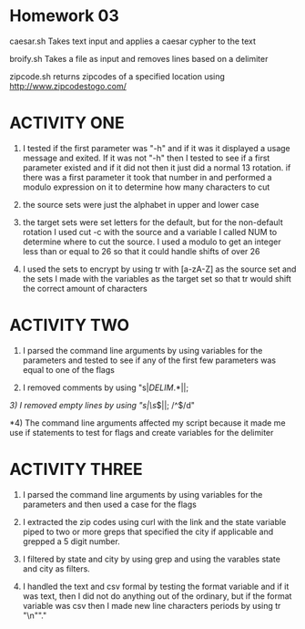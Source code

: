 Homework 03
===========
caesar.sh
    Takes text input and applies a caesar cypher to the text

broify.sh
    Takes a file as input and removes lines based on a delimiter

zipcode.sh
    returns zipcodes of a specified location using http://www.zipcodestogo.com/

ACTIVITY ONE
==============
1) I tested if the first parameter was "-h" and if it was it displayed a usage message and exited.  If it was not "-h" then I tested to see if a first parameter existed and if it did not then it just did a normal 13 rotation.  if there was a first parameter it took that number in and performed a modulo expression on it to determine how many characters to cut

2) the source sets were just the alphabet in upper and lower case

3) the target sets were set letters for the default, but for the non-default rotation I used cut -c with the source and a variable I called NUM to determine where to cut the source.  I used a modulo to get an integer less than or equal to 26 so that it could handle shifts of over 26

4) I used the sets to encrypt by using tr with [a-zA-Z] as the source set and the sets I made with the variables as the target set so that tr would shift the correct amount of characters

ACTIVITY TWO
==============
1) I parsed the command line arguments by using variables for the parameters and tested to see if any of the first few parameters was equal to one of the flags

2) I removed comments by using "s|$DELIM.*$||; 

*3) I removed empty lines by using "s|\s*$||; /^$/d"

*4) The command line arguments affected my script because it made me use if statements to test for flags and create variables for the delimiter

ACTIVITY THREE
================
1) I parsed the command line arguments by using variables for the parameters and then used a case for the flags

2) I extracted the zip codes using curl with the link and the state variable piped to two or more greps that specified the city if applicable and grepped a 5 digit number.

3) I filtered by state and city by using grep and using the varables state and city as filters.

4) I handled the text and csv formal by testing the format variable and if it was text, then I did not do anything out of the ordinary, but if the format variable was csv then I made new line characters periods by using tr "\n""."

 
